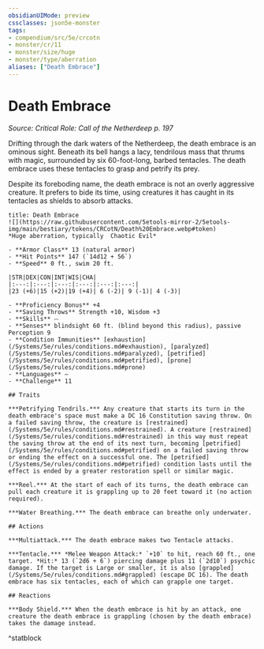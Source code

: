 ```yaml
---
obsidianUIMode: preview
cssclasses: json5e-monster
tags:
- compendium/src/5e/crcotn
- monster/cr/11
- monster/size/huge
- monster/type/aberration
aliases: ["Death Embrace"]
---
```

# Death Embrace
*Source: Critical Role: Call of the Netherdeep p. 197*  

Drifting through the dark waters of the Netherdeep, the death embrace is an ominous sight. Beneath its bell hangs a lacy, tendrilous mass that thrums with magic, surrounded by six 60-foot-long, barbed tentacles. The death embrace uses these tentacles to grasp and petrify its prey.

Despite its foreboding name, the death embrace is not an overly aggressive creature. It prefers to bide its time, using creatures it has caught in its tentacles as shields to absorb attacks.

```ad-statblock
title: Death Embrace
![](https://raw.githubusercontent.com/5etools-mirror-2/5etools-img/main/bestiary/tokens/CRCotN/Death%20Embrace.webp#token)
*Huge aberration, typically  Chaotic Evil*

- **Armor Class** 13 (natural armor)
- **Hit Points** 147 (`14d12 + 56`)
- **Speed** 0 ft., swim 20 ft.

|STR|DEX|CON|INT|WIS|CHA|
|:---:|:---:|:---:|:---:|:---:|:---:|
|23 (+6)|15 (+2)|19 (+4)| 6 (-2)| 9 (-1)| 4 (-3)|

- **Proficiency Bonus** +4
- **Saving Throws** Strength +10, Wisdom +3
- **Skills** ⏤
- **Senses** blindsight 60 ft. (blind beyond this radius), passive Perception 9
- **Condition Immunities** [exhaustion](/Systems/5e/rules/conditions.md#exhaustion), [paralyzed](/Systems/5e/rules/conditions.md#paralyzed), [petrified](/Systems/5e/rules/conditions.md#petrified), [prone](/Systems/5e/rules/conditions.md#prone)
- **Languages** —
- **Challenge** 11

## Traits

***Petrifying Tendrils.*** Any creature that starts its turn in the death embrace's space must make a DC 16 Constitution saving throw. On a failed saving throw, the creature is [restrained](/Systems/5e/rules/conditions.md#restrained). A creature [restrained](/Systems/5e/rules/conditions.md#restrained) in this way must repeat the saving throw at the end of its next turn, becoming [petrified](/Systems/5e/rules/conditions.md#petrified) on a failed saving throw or ending the effect on a successful one. The [petrified](/Systems/5e/rules/conditions.md#petrified) condition lasts until the effect is ended by a greater restoration spell or similar magic.

***Reel.*** At the start of each of its turns, the death embrace can pull each creature it is grappling up to 20 feet toward it (no action required).

***Water Breathing.*** The death embrace can breathe only underwater.

## Actions

***Multiattack.*** The death embrace makes two Tentacle attacks.

***Tentacle.*** *Melee Weapon Attack:* `+10` to hit, reach 60 ft., one target. *Hit:* 13 (`2d6 + 6`) piercing damage plus 11 (`2d10`) psychic damage. If the target is Large or smaller, it is also [grappled](/Systems/5e/rules/conditions.md#grappled) (escape DC 16). The death embrace has six tentacles, each of which can grapple one target.

## Reactions

***Body Shield.*** When the death embrace is hit by an attack, one creature the death embrace is grappling (chosen by the death embrace) takes the damage instead.
```
^statblock